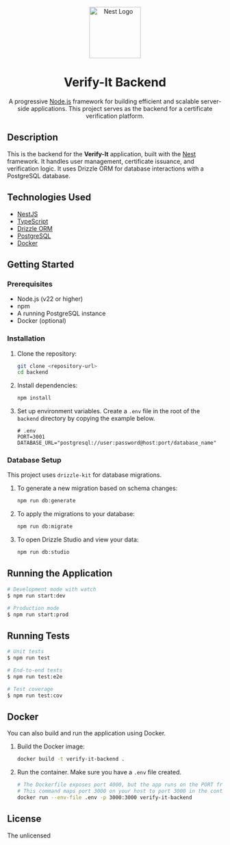 <p align="center">
  <a href="http://nestjs.com/" target="blank"><img src="https://nestjs.com/img/logo-small.svg" width="120" alt="Nest Logo" /></a>
</p>

<h1 align="center">Verify-It Backend</h1>

<p align="center">
  A progressive <a href="http://nodejs.org" target="_blank">Node.js</a> framework for building efficient and scalable server-side applications. This project serves as the backend for a certificate verification platform.
</p>

## Description

This is the backend for the **Verify-It** application, built with the [Nest](https://github.com/nestjs/nest) framework. It handles user management, certificate issuance, and verification logic. It uses Drizzle ORM for database interactions with a PostgreSQL database.

## Technologies Used

- [NestJS](https://nestjs.com/)
- [TypeScript](https://www.typescriptlang.org/)
- [Drizzle ORM](https://orm.drizzle.team/)
- [PostgreSQL](https://www.postgresql.org/)
- [Docker](https://www.docker.com/)

## Getting Started

### Prerequisites

- Node.js (v22 or higher)
- npm
- A running PostgreSQL instance
- Docker (optional)

### Installation

1.  Clone the repository:

    ```bash
    git clone <repository-url>
    cd backend
    ```

2.  Install dependencies:

    ```bash
    npm install
    ```

3.  Set up environment variables. Create a `.env` file in the root of the `backend` directory by copying the example below.
    ```env
    # .env
    PORT=3001
    DATABASE_URL="postgresql://user:password@host:port/database_name"
    ```

### Database Setup

This project uses `drizzle-kit` for database migrations.

1.  To generate a new migration based on schema changes:

    ```bash
    npm run db:generate
    ```

2.  To apply the migrations to your database:

    ```bash
    npm run db:migrate
    ```

3.  To open Drizzle Studio and view your data:
    ```bash
    npm run db:studio
    ```

## Running the Application

```bash
# Development mode with watch
$ npm run start:dev

# Production mode
$ npm run start:prod
```

## Running Tests

```bash
# Unit tests
$ npm run test

# End-to-end tests
$ npm run test:e2e

# Test coverage
$ npm run test:cov
```

## Docker

You can also build and run the application using Docker.

1.  Build the Docker image:

    ```bash
    docker build -t verify-it-backend .
    ```

2.  Run the container. Make sure you have a `.env` file created.
    ```bash
    # The Dockerfile exposes port 4000, but the app runs on the PORT from .env (default 3000).
    # This command maps port 3000 on your host to port 3000 in the container.
    docker run --env-file .env -p 3000:3000 verify-it-backend
    ```

## License

The unlicensed
